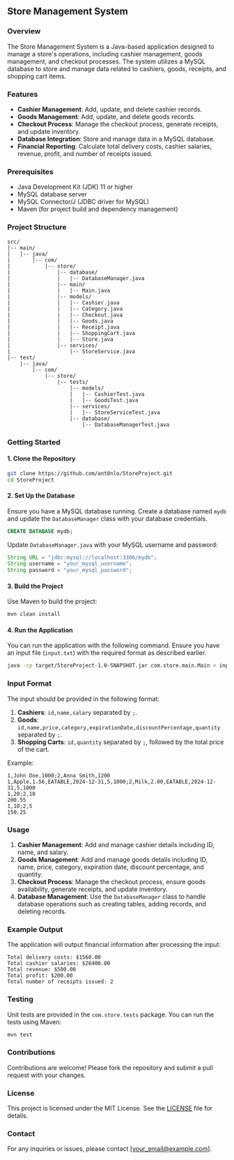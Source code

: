 
## Store Management System

### Overview

The Store Management System is a Java-based application designed to manage a store's operations, including cashier management, goods management, and checkout processes. The system utilizes a MySQL database to store and manage data related to cashiers, goods, receipts, and shopping cart items.

### Features

- **Cashier Management**: Add, update, and delete cashier records.
- **Goods Management**: Add, update, and delete goods records.
- **Checkout Process**: Manage the checkout process, generate receipts, and update inventory.
- **Database Integration**: Store and manage data in a MySQL database.
- **Financial Reporting**: Calculate total delivery costs, cashier salaries, revenue, profit, and number of receipts issued.

### Prerequisites

- Java Development Kit (JDK) 11 or higher
- MySQL database server
- MySQL Connector/J (JDBC driver for MySQL)
- Maven (for project build and dependency management)

### Project Structure

```plaintext
src/
|-- main/
|   |-- java/
|       |-- com/
|           |-- store/
|               |-- database/
|               |   |-- DatabaseManager.java
|               |-- main/
|               |   |-- Main.java
|               |-- models/
|               |   |-- Cashier.java
|               |   |-- Category.java
|               |   |-- Checkout.java
|               |   |-- Goods.java
|               |   |-- Receipt.java
|               |   |-- ShoppingCart.java
|               |   |-- Store.java
|               |-- services/
|                   |-- StoreService.java
|-- test/
    |-- java/
        |-- com/
            |-- store/
                |-- tests/
                    |-- models/
                    |   |-- CashierTest.java
                    |   |-- GoodsTest.java
                    |-- services/
                    |   |-- StoreServiceTest.java
                    |-- database/
                        |-- DatabaseManagerTest.java
```

### Getting Started

#### 1. Clone the Repository

```sh
git clone https://github.com/ant0nlo/StoreProject.git
cd StoreProject
```

#### 2. Set Up the Database

Ensure you have a MySQL database running. Create a database named `mydb` and update the `DatabaseManager` class with your database credentials.

```sql
CREATE DATABASE mydb;
```

Update `DatabaseManager.java` with your MySQL username and password:

```java
String URL = "jdbc:mysql://localhost:3306/mydb";
String username = "your_mysql_username";
String password = "your_mysql_password";
```

#### 3. Build the Project

Use Maven to build the project:

```sh
mvn clean install
```

#### 4. Run the Application

You can run the application with the following command. Ensure you have an input file (`input.txt`) with the required format as described earlier.

```sh
java -cp target/StoreProject-1.0-SNAPSHOT.jar com.store.main.Main < input.txt
```

### Input Format

The input should be provided in the following format:

1. **Cashiers**: `id,name,salary` separated by `;`.
2. **Goods**: `id,name,price,category,expirationDate,discountPercentage,quantity` separated by `;`.
3. **Shopping Carts**: `id,quantity` separated by `;`, followed by the total price of the cart.

Example:

```plaintext
1,John Doe,1000;2,Anna Smith,1200
1,Apple,1.56,EATABLE,2024-12-31,5,1000;2,Milk,2.00,EATABLE,2024-12-31,5,1000
1,20;2,10
200.55
1,10;2,5
150.25
```

### Usage

1. **Cashier Management**: Add and manage cashier details including ID, name, and salary.
2. **Goods Management**: Add and manage goods details including ID, name, price, category, expiration date, discount percentage, and quantity.
3. **Checkout Process**: Manage the checkout process, ensure goods availability, generate receipts, and update inventory.
4. **Database Management**: Use the `DatabaseManager` class to handle database operations such as creating tables, adding records, and deleting records.

### Example Output

The application will output financial information after processing the input:

```plaintext
Total delivery costs: $1560.00
Total cashier salaries: $26400.00
Total revenue: $500.00
Total profit: $200.00
Total number of receipts issued: 2
```

### Testing

Unit tests are provided in the `com.store.tests` package. You can run the tests using Maven:

```sh
mvn test
```

### Contributions

Contributions are welcome! Please fork the repository and submit a pull request with your changes.

### License

This project is licensed under the MIT License. See the [LICENSE](LICENSE) file for details.

### Contact

For any inquiries or issues, please contact [your_email@example.com].
